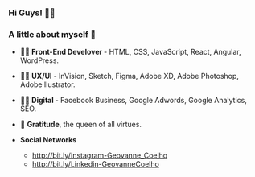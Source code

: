 ### Hi Guys! 🐱‍👤
### A little about myself 👦

- 👨‍💻 <b> Front-End Develover </b> - HTML, CSS, JavaScript, React, Angular, WordPress.

- 👨‍🔧 <b> UX/UI </b> - InVision, Sketch, Figma, Adobe XD, Adobe Photoshop, Adobe Ilustrator.

- 🕵️‍♂️ <b> Digital </b> - Facebook Business, Google Adwords, Google Analytics, SEO.

- 🤴 <b>Gratitude</b>, the queen of all virtues.

- <b> Social Networks </b>
  - http://bit.ly/Instagram-Geovanne_Coelho
  - http://bit.ly/Linkedin-GeovanneCoelho
<!--
**geovannecoelho/geovannecoelho** is a ✨ _special_ ✨ repository because its `README.md` (this file) appears on your GitHub profile.

Here are some ideas to get you started:

- 🔭 I’m currently working on ...
- 🌱 I’m currently learning ...
- 👯 I’m looking to collaborate on ...
- 🤔 I’m looking for help with ...
- 💬 Ask me about ...
- 📫 How to reach me: ...
- 😄 Pronouns: ...
- ⚡ Fun fact: ...
-->
